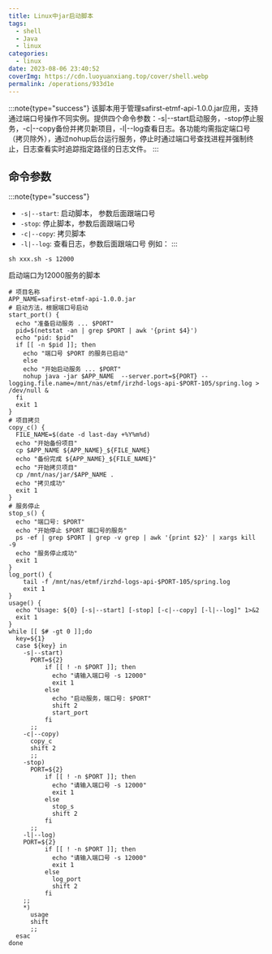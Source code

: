 ```yaml
---
title: Linux中jar启动脚本
tags:
  - shell
  - Java
  - linux
categories:
  - linux
date: 2023-08-06 23:40:52
coverImg: https://cdn.luoyuanxiang.top/cover/shell.webp
permalink: /operations/933d1e
---
```


:::note{type="success"}
该脚本用于管理safirst-etmf-api-1.0.0.jar应用，支持通过端口号操作不同实例。提供四个命令参数：-s|--start启动服务，-stop停止服务，-c|--copy备份并拷贝新项目，-l|--log查看日志。各功能均需指定端口号（拷贝除外），通过nohup后台运行服务，停止时通过端口号查找进程并强制终止，日志查看实时追踪指定路径的日志文件。
:::

## 命令参数
:::note{type="success"}
* `-s|--start`: 启动脚本， 参数后面跟端口号
* `-stop`: 停止脚本，参数后面跟端口号
* `-c|--copy`: 拷贝脚本
* `-l|--log`: 查看日志，参数后面跟端口号
例如：
:::
```shell
sh xxx.sh -s 12000
```
启动端口为12000服务的脚本

```shell
# 项目名称
APP_NAME=safirst-etmf-api-1.0.0.jar
# 启动方法，根据端口号启动
start_port() {
  echo "准备启动服务 ... $PORT"
  pid=$(netstat -an | grep $PORT | awk '{print $4}')
  echo "pid: $pid"
  if [[ -n $pid ]]; then
    echo "端口号 $PORT 的服务已启动"
    else
    echo "开始启动服务 ... $PORT"
    nohup java -jar $APP_NAME  --server.port=${PORT} --logging.file.name=/mnt/nas/etmf/irzhd-logs-api-$PORT-105/spring.log > /dev/null &
  fi
  exit 1
}
# 项目拷贝
copy_c() {
  FILE_NAME=$(date -d last-day +%Y%m%d)
  echo "开始备份项目"
  cp $APP_NAME ${APP_NAME}_${FILE_NAME}
  echo "备份完成 ${APP_NAME}_${FILE_NAME}"
  echo "开始拷贝项目"
  cp /mnt/nas/jar/$APP_NAME .
  echo "拷贝成功"
  exit 1
}
# 服务停止
stop_s() {
  echo "端口号: $PORT"
  echo "开始停止 $PORT 端口号的服务"
  ps -ef | grep $PORT | grep -v grep | awk '{print $2}' | xargs kill -9
  echo "服务停止成功"
  exit 1
}
log_port() {
    tail -f /mnt/nas/etmf/irzhd-logs-api-$PORT-105/spring.log
    exit 1
}
usage() {
  echo "Usage: ${0} [-s|--start] [-stop] [-c|--copy] [-l|--log]" 1>&2
  exit 1
}
while [[ $# -gt 0 ]];do
  key=${1}
  case ${key} in
    -s|--start)
      PORT=${2}
          if [[ ! -n $PORT ]]; then
            echo "请输入端口号 -s 12000"
            exit 1
          else
            echo "启动服务，端口号: $PORT"
            shift 2
            start_port
          fi
      ;;
    -c|--copy)
      copy_c
      shift 2
      ;;
    -stop)
      PORT=${2}
          if [[ ! -n $PORT ]]; then
            echo "请输入端口号 -s 12000"
            exit 1
          else
            stop_s
            shift 2
          fi
      ;;
    -l|--log)
    PORT=${2}
          if [[ ! -n $PORT ]]; then
            echo "请输入端口号 -s 12000"
            exit 1
          else
            log_port
            shift 2
          fi
    ;;
    *)
      usage
      shift
      ;;
  esac
done
```
